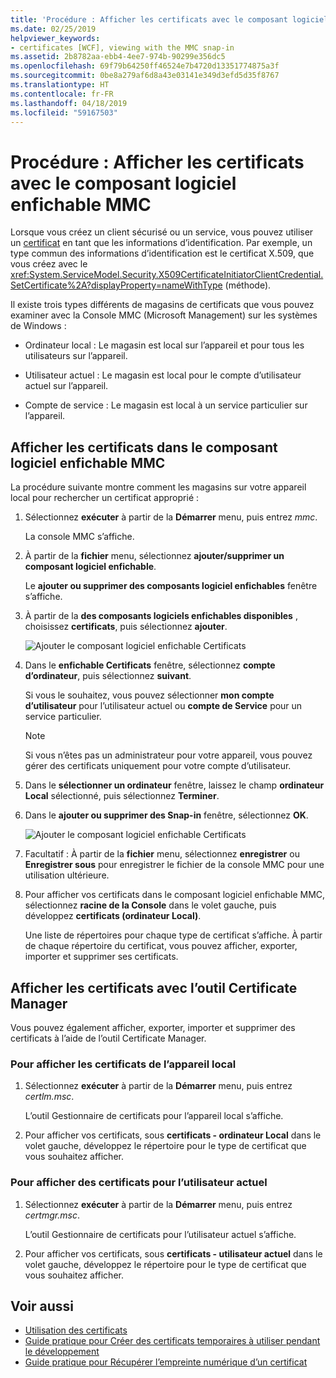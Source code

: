 ```yaml
---
title: 'Procédure : Afficher les certificats avec le composant logiciel enfichable MMC'
ms.date: 02/25/2019
helpviewer_keywords:
- certificates [WCF], viewing with the MMC snap-in
ms.assetid: 2b8782aa-ebb4-4ee7-974b-90299e356dc5
ms.openlocfilehash: 69f79b64250ff46524e7b4720d13351774875a3f
ms.sourcegitcommit: 0be8a279af6d8a43e03141e349d3efd5d35f8767
ms.translationtype: HT
ms.contentlocale: fr-FR
ms.lasthandoff: 04/18/2019
ms.locfileid: "59167503"
---
```

# <a name="how-to-view-certificates-with-the-mmc-snap-in"></a>Procédure : Afficher les certificats avec le composant logiciel enfichable MMC
Lorsque vous créez un client sécurisé ou un service, vous pouvez utiliser un [certificat](working-with-certificates.md) en tant que les informations d’identification. Par exemple, un type commun des informations d’identification est le certificat X.509, que vous créez avec le <xref:System.ServiceModel.Security.X509CertificateInitiatorClientCredential.SetCertificate%2A?displayProperty=nameWithType> (méthode). 

Il existe trois types différents de magasins de certificats que vous pouvez examiner avec la Console MMC (Microsoft Management) sur les systèmes de Windows :

- Ordinateur local : Le magasin est local sur l’appareil et pour tous les utilisateurs sur l’appareil.

- Utilisateur actuel : Le magasin est local pour le compte d’utilisateur actuel sur l’appareil.

- Compte de service : Le magasin est local à un service particulier sur l’appareil.

## <a name="view-certificates-in-the-mmc-snap-in"></a>Afficher les certificats dans le composant logiciel enfichable MMC 

La procédure suivante montre comment les magasins sur votre appareil local pour rechercher un certificat approprié : 
  
1. Sélectionnez **exécuter** à partir de la **Démarrer** menu, puis entrez *mmc*. 

    La console MMC s’affiche. 
  
2. À partir de la **fichier** menu, sélectionnez **ajouter/supprimer un composant logiciel enfichable**. 
    
    Le **ajouter ou supprimer des composants logiciel enfichables** fenêtre s’affiche.
  
3. À partir de la **des composants logiciels enfichables disponibles** , choisissez **certificats**, puis sélectionnez **ajouter**.  

    ![Ajouter le composant logiciel enfichable Certificats](./media/mmc-add-certificate-snap-in.png)
  
4. Dans le **enfichable Certificats** fenêtre, sélectionnez **compte d’ordinateur**, puis sélectionnez **suivant**. 
  
    Si vous le souhaitez, vous pouvez sélectionner **mon compte d’utilisateur** pour l’utilisateur actuel ou **compte de Service** pour un service particulier. 

    > [!NOTE]
    > Si vous n’êtes pas un administrateur pour votre appareil, vous pouvez gérer des certificats uniquement pour votre compte d’utilisateur.
  
5. Dans le **sélectionner un ordinateur** fenêtre, laissez le champ **ordinateur Local** sélectionné, puis sélectionnez **Terminer**.  
  
6. Dans le **ajouter ou supprimer des Snap-in** fenêtre, sélectionnez **OK**.  
  
    ![Ajouter le composant logiciel enfichable Certificats](./media/mmc-certificate-snap-in-selected.png)

7. Facultatif : À partir de la **fichier** menu, sélectionnez **enregistrer** ou **Enregistrer sous** pour enregistrer le fichier de la console MMC pour une utilisation ultérieure.  

8. Pour afficher vos certificats dans le composant logiciel enfichable MMC, sélectionnez **racine de la Console** dans le volet gauche, puis développez **certificats (ordinateur Local)**.

    Une liste de répertoires pour chaque type de certificat s’affiche. À partir de chaque répertoire du certificat, vous pouvez afficher, exporter, importer et supprimer ses certificats.

## <a name="view-certificates-with-the-certificate-manager-tool"></a>Afficher les certificats avec l’outil Certificate Manager

Vous pouvez également afficher, exporter, importer et supprimer des certificats à l’aide de l’outil Certificate Manager.

### <a name="to-view-certificates-for-the-local-device"></a>Pour afficher les certificats de l’appareil local

1. Sélectionnez **exécuter** à partir de la **Démarrer** menu, puis entrez *certlm.msc*. 

    L’outil Gestionnaire de certificats pour l’appareil local s’affiche. 
  
2. Pour afficher vos certificats, sous **certificats - ordinateur Local** dans le volet gauche, développez le répertoire pour le type de certificat que vous souhaitez afficher.

### <a name="to-view-certificates-for-the-current-user"></a>Pour afficher des certificats pour l’utilisateur actuel

1. Sélectionnez **exécuter** à partir de la **Démarrer** menu, puis entrez *certmgr.msc*. 

    L’outil Gestionnaire de certificats pour l’utilisateur actuel s’affiche. 
  
2. Pour afficher vos certificats, sous **certificats - utilisateur actuel** dans le volet gauche, développez le répertoire pour le type de certificat que vous souhaitez afficher.

## <a name="see-also"></a>Voir aussi

- [Utilisation des certificats](working-with-certificates.md)
- [Guide pratique pour Créer des certificats temporaires à utiliser pendant le développement](how-to-create-temporary-certificates-for-use-during-development.md)
- [Guide pratique pour Récupérer l’empreinte numérique d’un certificat](how-to-retrieve-the-thumbprint-of-a-certificate.md)
